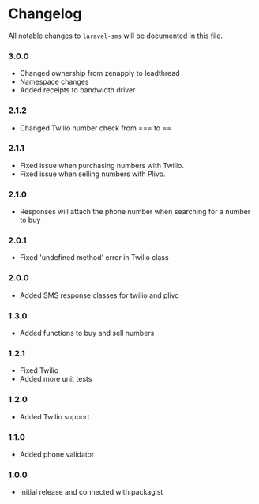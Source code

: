 # Changelog

All notable changes to `laravel-sms` will be documented in this file.

### 3.0.0
- Changed ownership from zenapply to leadthread
- Namespace changes
- Added receipts to bandwidth driver

### 2.1.2
- Changed Twilio number check from === to ==

### 2.1.1
- Fixed issue when purchasing numbers with Twilio.
- Fixed issue when selling numbers with Plivo.

### 2.1.0
- Responses will attach the phone number when searching for a number to buy

### 2.0.1
- Fixed 'undefined method' error in Twilio class

### 2.0.0
- Added SMS response classes for twilio and plivo

### 1.3.0
- Added functions to buy and sell numbers
	
### 1.2.1
- Fixed Twilio
- Added more unit tests

### 1.2.0
- Added Twilio support

### 1.1.0
- Added phone validator

### 1.0.0
- Initial release and connected with packagist
